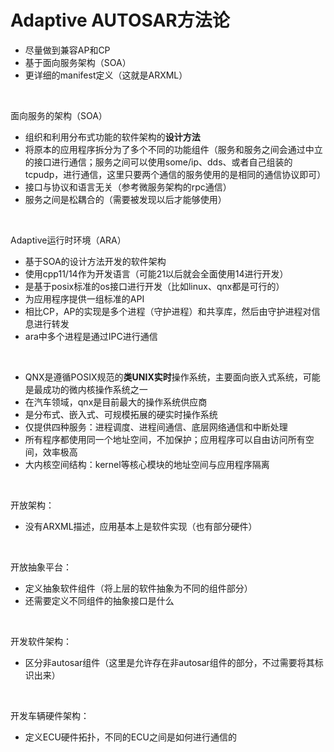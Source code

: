 # Adaptive AUTOSAR方法论
- 尽量做到兼容AP和CP
- 基于面向服务架构（SOA）
- 更详细的manifest定义（这就是ARXML）

<br/>

面向服务的架构（SOA）
- 组织和利用分布式功能的软件架构的**设计方法**
- 将原本的应用程序拆分为了多个不同的功能组件（服务和服务之间会通过中立的接口进行通信；服务之间可以使用some/ip、dds、或者自己组装的tcpudp，进行通信，这里只要两个通信的服务使用的是相同的通信协议即可）
- 接口与协议和语言无关（参考微服务架构的rpc通信）
- 服务之间是松耦合的（需要被发现以后才能够使用）

<br/>

Adaptive运行时环境（ARA）
- 基于SOA的设计方法开发的软件架构
- 使用cpp11/14作为开发语言（可能21以后就会全面使用14进行开发）
- 是基于posix标准的os接口进行开发（比如linux、qnx都是可行的）
- 为应用程序提供一组标准的API
- 相比CP，AP的实现是多个进程（守护进程）和共享库，然后由守护进程对信息进行转发
- ara中多个进程是通过IPC进行通信

<br/>

- QNX是遵循POSIX规范的**类UNIX实时**操作系统，主要面向嵌入式系统，可能是最成功的微内核操作系统之一
- 在汽车领域，qnx是目前最大的操作系统供应商
- 是分布式、嵌入式、可规模拓展的硬实时操作系统
- 仅提供四种服务：进程调度、进程间通信、底层网络通信和中断处理
- 所有程序都使用同一个地址空间，不加保护；应用程序可以自由访问所有空间，效率极高
- 大内核空间结构：kernel等核心模块的地址空间与应用程序隔离

<br/>

开放架构：
- 没有ARXML描述，应用基本上是软件实现（也有部分硬件）

<br/>

开放抽象平台：
- 定义抽象软件组件（将上层的软件抽象为不同的组件部分）
- 还需要定义不同组件的抽象接口是什么

<br/>

开发软件架构：
- 区分非autosar组件（这里是允许存在非autosar组件的部分，不过需要将其标识出来）

<br/>

开发车辆硬件架构：
- 定义ECU硬件拓扑，不同的ECU之间是如何进行通信的